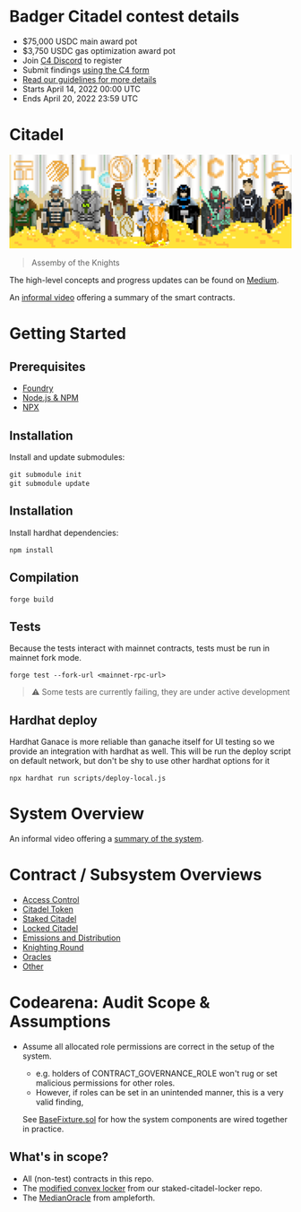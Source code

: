 # Badger Citadel contest details
- $75,000 USDC main award pot
- $3,750 USDC gas optimization award pot
- Join [C4 Discord](https://discord.gg/code4rena) to register
- Submit findings [using the C4 form](https://code4rena.com/contests/2022-04-badger-citadel-contest/submit)
- [Read our guidelines for more details](https://docs.code4rena.com/roles/wardens)
- Starts April 14, 2022 00:00 UTC
- Ends April 20, 2022 23:59 UTC


# Citadel
![](./docs/images/citadel-knights.png)
> Assemby of the Knights

The high-level concepts and progress updates can be found on [Medium](https://thecitadeldao.medium.com/).

An [informal video](https://drive.google.com/file/d/1hCzQrgZEsbd0t2mtuaXm7Cp3YS-ZIlw3/view?usp=sharing) offering a summary of the smart contracts.


# Getting Started

## Prerequisites

- [Foundry](https://github.com/gakonst/foundry)
- [Node.js & NPM](https://nodejs.org/en/)
- [NPX](https://www.npmjs.com/package/npx)

## Installation

Install and update submodules:

```console
git submodule init
git submodule update
```

## Installation

Install hardhat dependencies:

```console
npm install
```

## Compilation

```
forge build
```

## Tests

Because the tests interact with mainnet contracts, tests must be run in mainnet fork mode.

```
forge test --fork-url <mainnet-rpc-url>
```

> ⚠️ Some tests are currently failing, they are under active development

## Hardhat deploy

Hardhat Ganace is more reliable than ganache itself for UI testing so we provide an integration with hardhat as well.
This will be run the deploy script on default network, but don't be shy to use other hardhat options for it

```
npx hardhat run scripts/deploy-local.js
```

# System Overview
An informal video offering a [summary of the system](https://drive.google.com/file/d/1hCzQrgZEsbd0t2mtuaXm7Cp3YS-ZIlw3/view?usp=sharing).

# Contract / Subsystem Overviews
- [Access Control](./docs/access-control.md)
- [Citadel Token](./docs/citadel-token.md)
- [Staked Citadel](./docs/staked-citadel.md)
- [Locked Citadel](./docs/locked-citadel.md)
- [Emissions and Distribution](./docs/emissions.md)
- [Knighting Round](./docs/knighting-round.md)
- [Oracles](./docs/oracles.md)
- [Other](./docs/explainer.md)

# Codearena: Audit Scope & Assumptions
- Assume all allocated role permissions are correct in the setup of the system.
    - e.g. holders of CONTRACT_GOVERNANCE_ROLE won't rug or set malicious permissions for other roles.
    - However, if roles can be set in an unintended manner, this is a very valid finding, 

    See [BaseFixture.sol](./test/BaseFixture.sol) for how the system components are wired together in practice.

## What's in scope?
* All (non-test) contracts in this repo.
* The [modified convex locker](https://github.com/Citadel-DAO/staked-citadel-locker/blob/main/src/StakedCitadelLocker.sol) from our staked-citadel-locker repo.
* The [MedianOracle](https://github.com/ampleforth/market-oracle/blob/master/contracts/MedianOracle.sol) from ampleforth.
